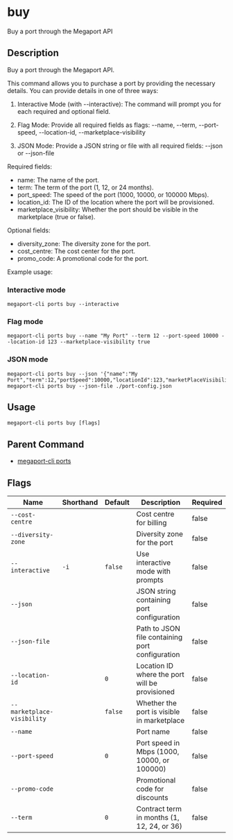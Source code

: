# buy

Buy a port through the Megaport API

## Description

Buy a port through the Megaport API.

This command allows you to purchase a port by providing the necessary details.
You can provide details in one of three ways:

1. Interactive Mode (with --interactive):
The command will prompt you for each required and optional field.

2. Flag Mode:
Provide all required fields as flags:
--name, --term, --port-speed, --location-id, --marketplace-visibility

3. JSON Mode:
Provide a JSON string or file with all required fields:
--json <json-string> or --json-file <path>

Required fields:
- name: The name of the port.
- term: The term of the port (1, 12, or 24 months).
- port_speed: The speed of the port (1000, 10000, or 100000 Mbps).
- location_id: The ID of the location where the port will be provisioned.
- marketplace_visibility: Whether the port should be visible in the marketplace (true or false).

Optional fields:
- diversity_zone: The diversity zone for the port.
- cost_centre: The cost center for the port.
- promo_code: A promotional code for the port.

Example usage:

### Interactive mode
```
megaport-cli ports buy --interactive

```
### Flag mode
```
megaport-cli ports buy --name "My Port" --term 12 --port-speed 10000 --location-id 123 --marketplace-visibility true

```
### JSON mode
```
megaport-cli ports buy --json '{"name":"My Port","term":12,"portSpeed":10000,"locationId":123,"marketPlaceVisibility":true}'
megaport-cli ports buy --json-file ./port-config.json

```


## Usage

```
megaport-cli ports buy [flags]
```



## Parent Command

* [megaport-cli ports](megaport-cli_ports.md)




## Flags

| Name | Shorthand | Default | Description | Required |
|------|-----------|---------|-------------|----------|
| `--cost-centre` |  |  | Cost centre for billing | false |
| `--diversity-zone` |  |  | Diversity zone for the port | false |
| `--interactive` | `-i` | `false` | Use interactive mode with prompts | false |
| `--json` |  |  | JSON string containing port configuration | false |
| `--json-file` |  |  | Path to JSON file containing port configuration | false |
| `--location-id` |  | `0` | Location ID where the port will be provisioned | false |
| `--marketplace-visibility` |  | `false` | Whether the port is visible in marketplace | false |
| `--name` |  |  | Port name | false |
| `--port-speed` |  | `0` | Port speed in Mbps (1000, 10000, or 100000) | false |
| `--promo-code` |  |  | Promotional code for discounts | false |
| `--term` |  | `0` | Contract term in months (1, 12, 24, or 36) | false |



